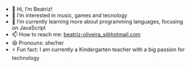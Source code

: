 - 👋 Hi, I’m Beatriz!
- 👀 I’m interested in music, games and tecnology
- 🌱 I’m currently learning more about programming languages, focusing on JavaScript
- 📫 How to reach me: beatriz-oliveira_s@hotmail.com
- 😄 Pronouns: she/her
- ⚡ Fun fact: I am currently a Kindergarten teacher with a big passion for technology 

